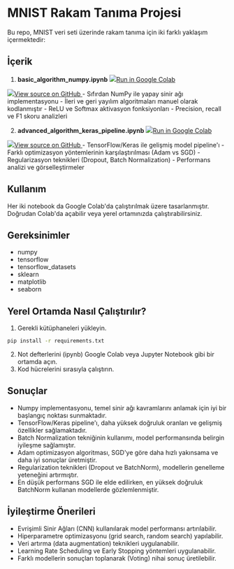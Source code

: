 # MNIST Rakam Tanıma Projesi

Bu repo, MNIST veri seti üzerinde rakam tanıma için iki farklı yaklaşım içermektedir:

## İçerik

1. **basic_algorithm_numpy.ipynb**
   <a target="_blank" href="https://colab.research.google.com/drive/1_LjMSeXhapvW815osna3_GZgbBN9St67#scrollTo=kk7O74MoQbxD">
  <img src="https://www.tensorflow.org/images/colab_logo_32px.png" />Run in Google Colab
</a>

<a target="_blank" href="https://github.com/OguzBerkAydin/mnist_derin_ogrenme/tree/main/from_scratch_numpy">
  <img src="https://www.tensorflow.org/images/GitHub-Mark-32px.png" />View source on GitHub
</a>
   - Sıfırdan NumPy ile yapay sinir ağı implementasyonu
   - İleri ve geri yayılım algoritmaları manuel olarak kodlanmıştır
   - ReLU ve Softmax aktivasyon fonksiyonları
   - Precision, recall ve F1 skoru analizleri

2. **advanced_algorithm_keras_pipeline.ipynb**
   <a target="_blank" href="https://colab.research.google.com/drive/1PtY4KN5QQnk9oUPgxpxO_8Y8fG6-cRFy#scrollTo=YGaqMvDgRUUv">
  <img src="https://www.tensorflow.org/images/colab_logo_32px.png" />Run in Google Colab
</a>

<a target="_blank" href="https://github.com/OguzBerkAydin/mnist_derin_ogrenme/tree/main/advance_pipeline_tensorflow">
  <img src="https://www.tensorflow.org/images/GitHub-Mark-32px.png" />View source on GitHub
</a>
   - TensorFlow/Keras ile gelişmiş model pipeline'ı
   - Farklı optimizasyon yöntemlerinin karşılaştırılması (Adam vs SGD)
   - Regularizasyon teknikleri (Dropout, Batch Normalization)
   - Performans analizi ve görselleştirmeler

## Kullanım

Her iki notebook da Google Colab'da çalıştırılmak üzere tasarlanmıştır. Doğrudan Colab'da açabilir veya yerel ortamınızda çalıştırabilirsiniz.

## Gereksinimler

* numpy
* tensorflow
* tensorflow\_datasets
* sklearn
* matplotlib
* seaborn

## Yerel Ortamda Nasıl Çalıştırılır?

1.  Gerekli kütüphaneleri yükleyin.
   ```sh
pip install -r requirements.txt
```
2.  Not defterlerini (ipynb) Google Colab veya Jupyter Notebook gibi bir ortamda açın.
3.  Kod hücrelerini sırasıyla çalıştırın.

## Sonuçlar

* Numpy implementasyonu, temel sinir ağı kavramlarını anlamak için iyi bir başlangıç noktası sunmaktadır.
* TensorFlow/Keras pipeline'ı, daha yüksek doğruluk oranları ve gelişmiş özellikler sağlamaktadır.
* Batch Normalization tekniğinin kullanımı, model performansında belirgin iyileşme sağlamıştır.
* Adam optimizasyon algoritması, SGD'ye göre daha hızlı yakınsama ve daha iyi sonuçlar üretmiştir.
* Regularization teknikleri (Dropout ve BatchNorm), modellerin genelleme yeteneğini artırmıştır.
* En düşük performans SGD ile elde edilirken, en yüksek doğruluk BatchNorm kullanan modellerde gözlemlenmiştir.

## İyileştirme Önerileri

* Evrişimli Sinir Ağları (CNN) kullanılarak model performansı artırılabilir.
* Hiperparametre optimizasyonu (grid search, random search) yapılabilir.
* Veri artırma (data augmentation) teknikleri uygulanabilir.
* Learning Rate Scheduling ve Early Stopping yöntemleri uygulanabilir.
* Farklı modellerin sonuçları toplanarak (Voting) nihai sonuç üretilebilir.  
